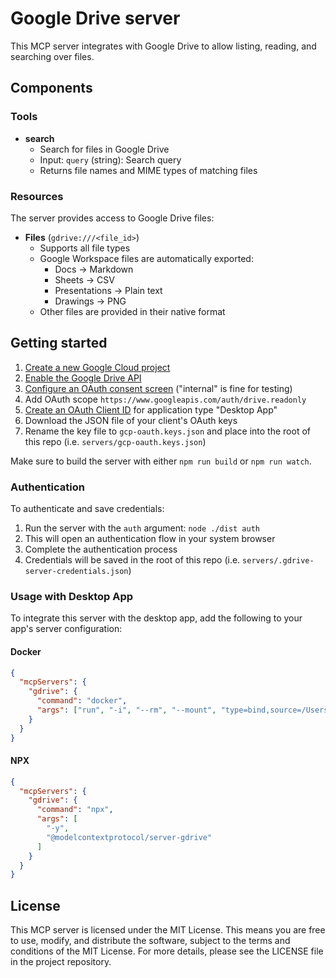 # Google Drive server

This MCP server integrates with Google Drive to allow listing, reading, and searching over files.

## Components

### Tools

- **search**
  - Search for files in Google Drive
  - Input: `query` (string): Search query
  - Returns file names and MIME types of matching files

### Resources

The server provides access to Google Drive files:

- **Files** (`gdrive:///<file_id>`)
  - Supports all file types
  - Google Workspace files are automatically exported:
    - Docs → Markdown
    - Sheets → CSV
    - Presentations → Plain text
    - Drawings → PNG
  - Other files are provided in their native format

## Getting started

1. [Create a new Google Cloud project](https://console.cloud.google.com/projectcreate)
2. [Enable the Google Drive API](https://console.cloud.google.com/workspace-api/products)
3. [Configure an OAuth consent screen](https://console.cloud.google.com/apis/credentials/consent) ("internal" is fine for testing)
4. Add OAuth scope `https://www.googleapis.com/auth/drive.readonly`
5. [Create an OAuth Client ID](https://console.cloud.google.com/apis/credentials/oauthclient) for application type "Desktop App"
6. Download the JSON file of your client's OAuth keys
7. Rename the key file to `gcp-oauth.keys.json` and place into the root of this repo (i.e. `servers/gcp-oauth.keys.json`)

Make sure to build the server with either `npm run build` or `npm run watch`.

### Authentication

To authenticate and save credentials:

1. Run the server with the `auth` argument: `node ./dist auth`
2. This will open an authentication flow in your system browser
3. Complete the authentication process
4. Credentials will be saved in the root of this repo (i.e. `servers/.gdrive-server-credentials.json`)

### Usage with Desktop App

To integrate this server with the desktop app, add the following to your app's server configuration:

#### Docker

```json
{
  "mcpServers": {
    "gdrive": {
      "command": "docker",
      "args": ["run", "-i", "--rm", "--mount", "type=bind,source=/Users/colinmcneil/Desktop/gcp-oauth.keys.json,target=/gcp-oauth.keys.json", "-v", "mcp-gdrive:/gdrive-server", "-e", "GDRIVE_OAUTH_PATH=/gcp-oauth.keys.json", "-e", "GDRIVE_CREDENTIALS_PATH=/gdrive-server/credentials.json", "ai/mcp-gdrive"]
    }
  }
}
```

#### NPX

```json
{
  "mcpServers": {
    "gdrive": {
      "command": "npx",
      "args": [
        "-y",
        "@modelcontextprotocol/server-gdrive"
      ]
    }
  }
}
```

## License

This MCP server is licensed under the MIT License. This means you are free to use, modify, and distribute the software, subject to the terms and conditions of the MIT License. For more details, please see the LICENSE file in the project repository.
